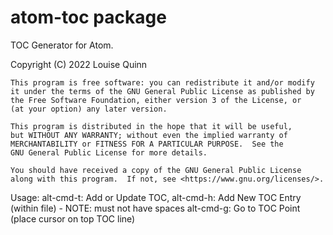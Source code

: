 # atom-toc package

TOC Generator for Atom.

Copyright (C) 2022 Louise Quinn

    This program is free software: you can redistribute it and/or modify
    it under the terms of the GNU General Public License as published by
    the Free Software Foundation, either version 3 of the License, or
    (at your option) any later version.

    This program is distributed in the hope that it will be useful,
    but WITHOUT ANY WARRANTY; without even the implied warranty of
    MERCHANTABILITY or FITNESS FOR A PARTICULAR PURPOSE.  See the
    GNU General Public License for more details.

    You should have received a copy of the GNU General Public License
    along with this program.  If not, see <https://www.gnu.org/licenses/>.

Usage:
    alt-cmd-t: Add or Update TOC,
    alt-cmd-h: Add New TOC Entry (within file) - NOTE: must not have spaces
    alt-cmd-g: Go to TOC Point (place cursor on top TOC line)
